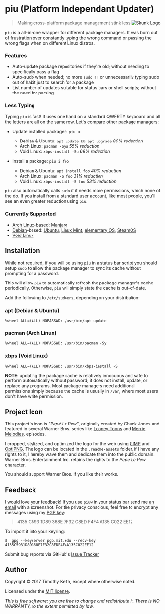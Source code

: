 # piu (Platform Independant Updater)

<img align="right" alt="Skunk Logo" src="https://raw.githubusercontent.com/keithieopia/piuw/master/.readme-assets/skunk-logo.png">

> Making cross-platform package management stink less

`piu` is a all-in-one wrapper for different package managers. It was 
born out of frustration over constantly typing the wrong command or 
passing the wrong flags when on different Linux distros.

### Features
* Auto-update package repositories if they're old; without needing to 
  specifically pass a flag
* Auto-sudo when needed; no more `sudo !!` or unnecessarily typing sudo 
  out of habit just to search for a package
* List number of updates suitable for status bars or shell scripts; 
  without the need for parsing

### Less Typing
Typing `piu` is fast! It uses one hand on a standard QWERTY keyboard and 
all the letters are all on the same row. Let's compare other package 
managers:

* Update installed packages: `piu u`
  * Debian & Ubuntu: `apt update && apt upgrade` *80% reduction*  
  * Arch Linux: `pacman -Syu` *55% reduction*
  * Void Linux: `xbps-install -Su` *69% reduction*

* Install a package: `piu i foo`
  * Debian & Ubuntu: `apt install foo` *40% reduction*  
  * Arch Linux: `pacman -S foo` *31% reduction*
  * Void Linux: `xbps-install -S foo` *53% reduction*

`piu` also automatically calls `sudo` if it needs more permissions, 
which none of the do. If you install from a standard user account, like 
most people, you'll see an even greater reduction using `piu`.


### Currently Supported
* [Arch Linux](https://www.archlinux.org/)-based: [Manjaro](https://manjaro.org/)
* [Debian](https://www.debian.org/)-based: [Ubuntu](https://www.ubuntu.com/), [Linux Mint](https://www.linuxmint.com/), [elementary OS](https://elementary.io/), [SteamOS](http://store.steampowered.com/steamos/)
* [Void Linux](http://www.voidlinux.eu/)


## Installation
While not required, if you will be using `piu` in a status bar script 
you should setup `sudo` to allow the package manager to sync its cache 
without prompting for a password. 

This will allow `piu` to automatically refresh the package manager's 
cache periodically. Otherwise, `piu` will simply state the cache is 
out-of-date.

Add the following to `/etc/sudoers`, depending on your distribution:

### apt (Debian & Ubuntu)
```console
%wheel ALL=(ALL) NOPASSWD: /usr/bin/apt update
```

### pacman (Arch Linux)
```console
%wheel ALL=(ALL) NOPASSWD: /usr/bin/pacman -Sy
```

### xbps (Void Linux)
```console
%wheel ALL=(ALL) NOPASSWD: /usr/bin/xbps-install -S
```

**NOTE**: updating the package cache is relatively innocuous and safe to 
perform automatically without password; it does not install, update, or 
replace any programs. Most package managers need additional permissions 
simply because the cache is usually in `/var`, where most users don't 
have write permission.


## Project Icon
This project's icon is *"Pepé Le Pew"*, originally created by Chuck 
Jones and featured in several  Warner Bros. series like [Looney Toons](https://en.wikipedia.org/wiki/Looney_Tunes) 
and [Merrie Melodies](https://en.wikipedia.org/wiki/Merrie_Melodies).
episodes. 

I cropped, stylized, and optimized the logo for the web using 
[GIMP](https://www.gimp.org/) and [OptiPNG](http://optipng.sourceforge.net/). 
The logo can be located in the `.readme-assets` folder, if I have any 
rights to it, I hereby wave them and dedicate them into the public 
domain. Warner Bros. Entertainment Inc. retains the rights to the 
*Pepé Le Pew* character.

You should support Warner Bros. if you like their works.


## Feedback
I would love your feedback! If you use `piuw` in your status bar send me
[an email](mailto:timothykeith@gmail.com) with a screenshot. For the 
privacy conscious, feel free to encrypt any messages using my 
[PGP key](http://pgp.mit.edu/pks/lookup?op=vindex&fingerprint=on&search=0xF4F4A135C022EE12):

> 4135 C593 1D89 368E 7F32 C8ED F4F4 A135 C022 EE12

To import it into your keyring:
```console
$  gpg --keyserver pgp.mit.edu --recv-key 4135C5931D89368E7F32C8EDF4F4A135C022EE12
```

Submit bug reports via GitHub's [Issue Tracker](https://github.com/keithieopia/piuw/issues)


## Author
Copyright &copy; 2017 Timothy Keith, except where otherwise noted.

Licensed under the [MIT license](https://github.com/keithieopia/piuw/blob/master/LICENSE).

*This is free software: you are free to change and redistribute it. 
There is NO WARRANTY, to the extent permitted by law.*
